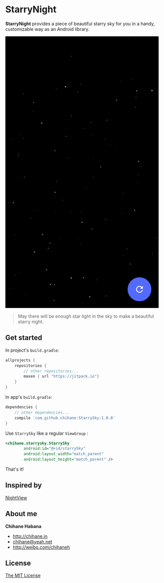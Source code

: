# StarryNight

**StarryNight** provides a piece of beautiful starry sky for you in a handy, customizable way as an Android library.

![image](/sample/sample1.gif)

> May there will be enough star light in the sky to make a beautiful starry night.

## Get started

In project's `build.gradle`:

```groovy
allprojects {
    repositories {
        // other repositories...
        maven { url "https://jitpack.io"}
    }
}
```

In app's `build.gradle`:

```groovy
dependencies {
    // other dependencies...
    compile 'com.github.chihane:StarrySky:1.0.0'
}
```

Use `StarrySky` like a regular `ViewGroup` :

```xml
<chihane.starrysky.StarrySky
        android:id="@+id/starrySky"
        android:layout_width="match_parent"
        android:layout_height="match_parent" />
```

That's it!

## Inspired by

[NightView](https://github.com/Boris-Em/NightView)

## About me

**Chihane Habana**

- <http://chihane.in>
- <chihane@yeah.net>
- <http://weibo.com/chihaneh>

## License

[The MIT License](http://chihane.in/license)